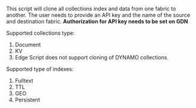 This script will clone all collections index and data from one fabric to another.
The user needs to provide an API key and the name of the source and destination fabric.
**Authorization for API key needs to be set on GDN**

Supported collections type: 
1. Document
2. KV
3. Edge
Script does not support cloning of DYNAMO collections.

Supported type of indexes: 
1. Fulltext
2. TTL
3. GEO
4. Persistent
